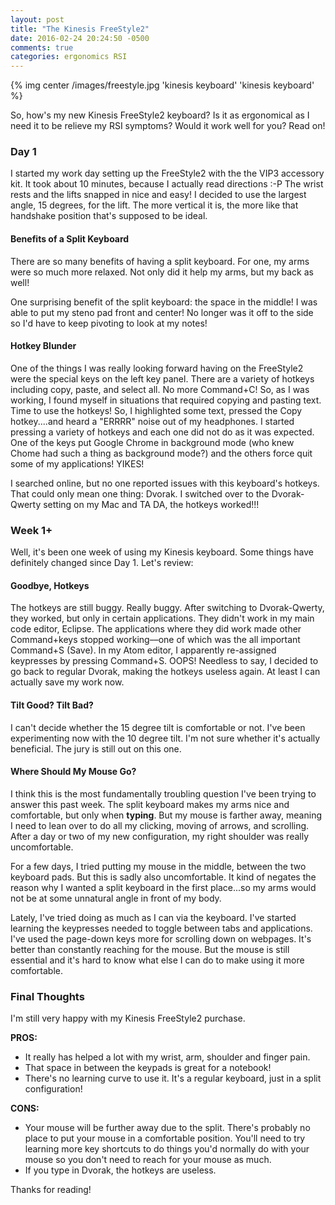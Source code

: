 ```yaml
---
layout: post
title: "The Kinesis FreeStyle2"
date: 2016-02-24 20:24:50 -0500
comments: true
categories: ergonomics RSI
---
```

{% img center /images/freestyle.jpg 'kinesis keyboard' 'kinesis keyboard' %}

So, how's my new Kinesis FreeStyle2 keyboard? Is it as ergonomical as I need it to be relieve my RSI symptoms? Would it work well for you? Read on!

### Day 1
I started my work day setting up the FreeStyle2 with the the VIP3 accessory kit. It took about 10 minutes, because I actually read directions :-P The wrist rests and the lifts snapped in nice and easy! I decided to use the largest angle, 15 degrees, for the lift. The more vertical it is, the more like that handshake position that's supposed to be ideal.

#### Benefits of a Split Keyboard
There are so many benefits of having a split keyboard. For one, my arms were so much more relaxed. Not only did it help my arms, but my back as well!

One surprising benefit of the split keyboard: the space in the middle! I was able to put my steno pad front and center! No longer was it off to the side so I'd have to keep pivoting to look at my notes! 

#### Hotkey Blunder
One of the things I was really looking forward having on the FreeStyle2 were the special keys on the left key panel. There are a variety of hotkeys including copy, paste, and select all. No more Command+C! So, as I was working, I found myself in situations that required copying and pasting text. Time to use the hotkeys! So, I highlighted some text, pressed the Copy hotkey....and heard a "ERRRR" noise out of my headphones. I started pressing a variety of hotkeys and each one did not do as it was expected. One of the keys put Google Chrome in background mode (who knew Chome had such a thing as background mode?) and the others force quit some of my applications! YIKES!

I searched online, but no one reported issues with this keyboard's hotkeys. That could only mean one thing: Dvorak. I switched over to the Dvorak-Qwerty setting on my Mac and TA DA, the hotkeys worked!!!

### Week 1+
Well, it's been one week of using my Kinesis keyboard. Some things have definitely changed since Day 1. Let's review:

#### Goodbye, Hotkeys
The hotkeys are still buggy. Really buggy. After switching to Dvorak-Qwerty, they worked, but only in certain applications. They didn't work in my main code editor, Eclipse. The applications where they did work made other Command+keys stopped working––one of which was the all important Command+S (Save). In my Atom editor, I apparently re-assigned keypresses by pressing Command+S. OOPS! Needless to say, I decided to go back to regular Dvorak, making the hotkeys useless again. At least I can actually save my work now.

#### Tilt Good? Tilt Bad?
I can't decide whether the 15 degree tilt is comfortable or not. I've been experimenting now with the 10 degree tilt. I'm not sure whether it's actually beneficial. The jury is still out on this one.

#### Where Should My Mouse Go?
I think this is the most fundamentally troubling question I've been trying to answer this past week. The split keyboard makes my arms nice and comfortable, but only when __typing__. But my mouse is farther away, meaning I need to lean over to do all my clicking, moving of arrows, and scrolling. After a day or two of my new configuration, my right shoulder was really uncomfortable.

For a few days, I tried putting my mouse in the middle, between the two keyboard pads. But this is sadly also uncomfortable. It kind of negates the reason why I wanted a split keyboard in the first place...so my arms would not be at some unnatural angle in front of my body.

Lately, I've tried doing as much as I can via the keyboard. I've started learning the keypresses needed to toggle between tabs and applications. I've used the page-down keys more for scrolling down on webpages. It's better than constantly reaching for the mouse. But the mouse is still essential and it's hard to know what else I can do to make using it more comfortable.

### Final Thoughts
I'm still very happy with my Kinesis FreeStyle2 purchase. 

__PROS:__

* It really has helped a lot with my wrist, arm, shoulder and finger pain.
* That space in between the keypads is great for a notebook!
* There's no learning curve to use it. It's a regular keyboard, just in a split configuration!

__CONS:__

* Your mouse will be further away due to the split. There's probably no place to put your mouse in a comfortable position. You'll need to try learning more key shortcuts to do things you'd normally do with your mouse so you don't need to reach for your mouse as much.
* If you type in Dvorak, the hotkeys are useless.

Thanks for reading!